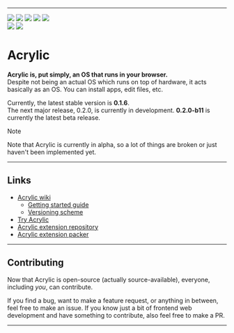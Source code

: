 
---

![](https://img.shields.io/badge/stable-0.1.6--r04-f65) ![](https://img.shields.io/badge/beta-0.2.0--b11-0c2) ![](https://img.shields.io/github/issues-raw/acrylic-os/core
) ![](https://img.shields.io/badge/dependencies-none!-04f) ![](https://img.shields.io/badge/license-PolyForm--Noncommercial--1.0.0-90e)
<br>
[![](https://img.shields.io/discord/1312024058358923264?label=discord)](https://discord.com/invite/tznE5yCFHQ) ![](https://img.shields.io/badge/donut-🍩-f90)

# Acrylic

**Acrylic is, put simply, an OS that runs in your browser.**\
Despite not being an actual OS which runs on top of hardware, it acts basically as an OS. You can install apps, edit files, etc.

Currently, the latest stable version is **0.1.6**.\
The next major release, 0.2.0, is currently in development. **0.2.0-b11** is currently the latest beta release.

> [!NOTE]
> Note that Acrylic is currently in alpha, so a lot of things are broken or just haven't been implemented yet.

---

## Links

* [Acrylic wiki](https://wiki.anpang.fun/acr)
  * [Getting started guide](https://wiki.anpang.fun/acr/Getting_started)
  * [Versioning scheme](https://wiki.anpang.fun/acr/Versioning_scheme)
* [Try Acrylic](https://anpang.fun/acrylic/)
* [Acrylic extension repository](https://github.com/acrylic-os/extensions)
* [Acrylic extension packer](https://github.com/acrylic-os/packager)

---

## Contributing

Now that Acrylic is open-source (actually source-available), everyone, including *you*, can contribute.

If you find a bug, want to make a feature request, or anything in between, feel free to make an issue. If you know just a bit of frontend web development and have something to contribute, also feel free to make a PR.

---


